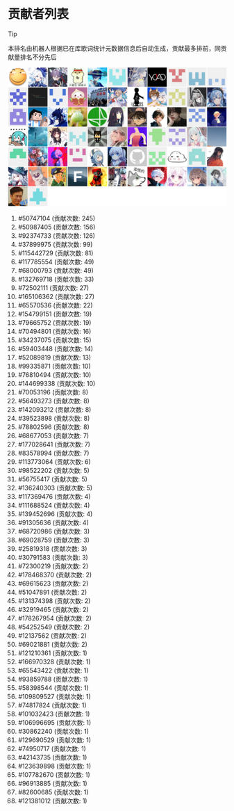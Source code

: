 # 贡献者列表

> [!TIP]
> 本排名由机器人根据已在库歌词统计元数据信息后自动生成，贡献最多排前，同贡献量排名不分先后

![贡献者头像画廊](./CONTRIBUTORS.svg)

1. #50747104 (贡献次数: 245)
2. #50987405 (贡献次数: 156)
3. #92374733 (贡献次数: 126)
4. #37899975 (贡献次数: 99)
5. #115442729 (贡献次数: 81)
6. #117785554 (贡献次数: 49)
7. #68000793 (贡献次数: 49)
8. #132769718 (贡献次数: 33)
9. #72502111 (贡献次数: 27)
10. #165106362 (贡献次数: 27)
11. #65570536 (贡献次数: 22)
12. #154799151 (贡献次数: 19)
13. #79665752 (贡献次数: 19)
14. #70494801 (贡献次数: 16)
15. #34237075 (贡献次数: 15)
16. #59403448 (贡献次数: 14)
17. #52089819 (贡献次数: 13)
18. #99335871 (贡献次数: 10)
19. #76810494 (贡献次数: 10)
20. #144699338 (贡献次数: 10)
21. #70053196 (贡献次数: 8)
22. #56493273 (贡献次数: 8)
23. #142093212 (贡献次数: 8)
24. #39523898 (贡献次数: 8)
25. #78802596 (贡献次数: 8)
26. #68677053 (贡献次数: 7)
27. #177028641 (贡献次数: 7)
28. #83578994 (贡献次数: 7)
29. #113773064 (贡献次数: 6)
30. #98522202 (贡献次数: 5)
31. #56755417 (贡献次数: 5)
32. #136240303 (贡献次数: 5)
33. #117369476 (贡献次数: 4)
34. #111688524 (贡献次数: 4)
35. #139452696 (贡献次数: 4)
36. #91305636 (贡献次数: 4)
37. #68720986 (贡献次数: 3)
38. #69028759 (贡献次数: 3)
39. #25819318 (贡献次数: 3)
40. #30791583 (贡献次数: 3)
41. #72300219 (贡献次数: 2)
42. #178468370 (贡献次数: 2)
43. #69615623 (贡献次数: 2)
44. #51047891 (贡献次数: 2)
45. #131374398 (贡献次数: 2)
46. #32919465 (贡献次数: 2)
47. #178267954 (贡献次数: 2)
48. #54252549 (贡献次数: 2)
49. #12137562 (贡献次数: 2)
50. #69021881 (贡献次数: 2)
51. #121210361 (贡献次数: 1)
52. #166970328 (贡献次数: 1)
53. #65543422 (贡献次数: 1)
54. #93859788 (贡献次数: 1)
55. #58398544 (贡献次数: 1)
56. #109809527 (贡献次数: 1)
57. #74817824 (贡献次数: 1)
58. #101032423 (贡献次数: 1)
59. #106996695 (贡献次数: 1)
60. #30862240 (贡献次数: 1)
61. #129690529 (贡献次数: 1)
62. #74950717 (贡献次数: 1)
63. #42143735 (贡献次数: 1)
64. #123639898 (贡献次数: 1)
65. #107782670 (贡献次数: 1)
66. #96913885 (贡献次数: 1)
67. #82600685 (贡献次数: 1)
68. #121381012 (贡献次数: 1)
